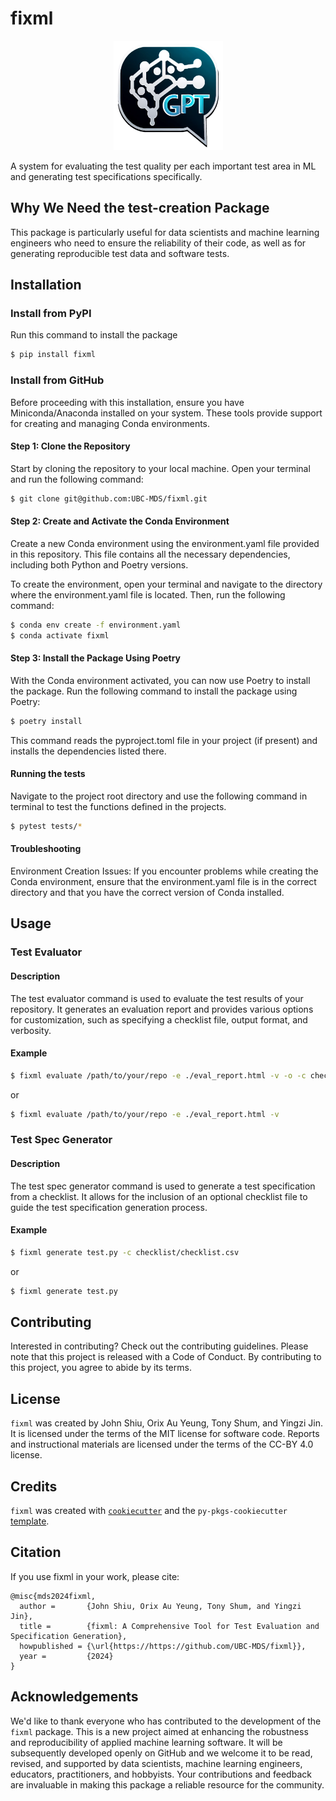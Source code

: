 # fixml

<p align="center">
    <img src="./img/logo.png?raw=true" width="175" height="175">
</p>


A system for evaluating the test quality per each important test area in ML and generating test specifications specifically.

## Why We Need the test-creation Package

This package is particularly useful for data scientists and machine learning engineers who need to ensure the reliability of their code, as well as for generating reproducible test data and software tests.

## Installation

### Install from PyPI

Run this command to install the package

```bash
$ pip install fixml
```

### Install from GitHub

Before proceeding with this installation, ensure you have Miniconda/Anaconda installed on your system. These tools provide support for creating and managing Conda environments.

#### Step 1: Clone the Repository

Start by cloning the repository to your local machine. Open your terminal and run the following command:

```bash
$ git clone git@github.com:UBC-MDS/fixml.git
```

#### Step 2: Create and Activate the Conda Environment

Create a new Conda environment using the environment.yaml file provided in this repository. This file contains all the necessary dependencies, including both Python and Poetry versions.

To create the environment, open your terminal and navigate to the directory where the environment.yaml file is located. Then, run the following command:

```bash
$ conda env create -f environment.yaml
$ conda activate fixml
```

#### Step 3: Install the Package Using Poetry

With the Conda environment activated, you can now use Poetry to install the package. Run the following command to install the package using Poetry:

```bash
$ poetry install
```

This command reads the pyproject.toml file in your project (if present) and installs the dependencies listed there.

#### Running the tests
Navigate to the project root directory and use the following command in terminal to test the functions defined in the projects. 

``` bash
$ pytest tests/*
```

#### Troubleshooting
Environment Creation Issues: If you encounter problems while creating the Conda environment, ensure that the environment.yaml file is in the correct directory and that you have the correct version of Conda installed.

## Usage

### Test Evaluator

#### Description
The test evaluator command is used to evaluate the test results of your repository. It generates an evaluation report and provides various options for customization, such as specifying a checklist file, output format, and verbosity.

#### Example

```bash
$ fixml evaluate /path/to/your/repo -e ./eval_report.html -v -o -c checklist/checklist.csv
```

or
```bash
$ fixml evaluate /path/to/your/repo -e ./eval_report.html -v
```

### Test Spec Generator

#### Description
The test spec generator command is used to generate a test specification from a checklist. It allows for the inclusion of an optional checklist file to guide the test specification generation process.


#### Example
```bash
$ fixml generate test.py -c checklist/checklist.csv
```

or
```bash
$ fixml generate test.py

```

## Contributing

Interested in contributing? Check out the contributing guidelines. Please note that this project is released with a Code of Conduct. By contributing to this project, you agree to abide by its terms.

## License

`fixml` was created by John Shiu, Orix Au Yeung, Tony Shum, and Yingzi Jin. It is licensed under the terms of the MIT license for software code. Reports and instructional materials are licensed under the terms of the CC-BY 4.0 license.

## Credits

`fixml` was created with [`cookiecutter`](https://cookiecutter.readthedocs.io/en/latest/) and the `py-pkgs-cookiecutter` [template](https://github.com/py-pkgs/py-pkgs-cookiecutter).

## Citation

If you use fixml in your work, please cite:

```
@misc{mds2024fixml,
  author =       {John Shiu, Orix Au Yeung, Tony Shum, and Yingzi Jin},
  title =        {fixml: A Comprehensive Tool for Test Evaluation and Specification Generation},
  howpublished = {\url{https://https://github.com/UBC-MDS/fixml}},
  year =         {2024}
}
```

## Acknowledgements

We'd like to thank everyone who has contributed to the development of the `fixml` package. This is a new project aimed at enhancing the robustness and reproducibility of applied machine learning software. It will be subsequently developed openly on GitHub and we welcome it to be read, revised, and supported by data scientists, machine learning engineers, educators, practitioners, and hobbyists. Your contributions and feedback are invaluable in making this package a reliable resource for the community.